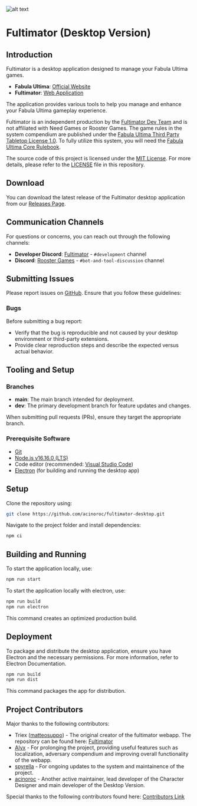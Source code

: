 ![alt text](https://github.com/acinoroc/fultimator-desktop/blob/main/public/fultimatorlogo.webp)

# Fultimator (Desktop Version)

## Introduction

Fultimator is a desktop application designed to manage your Fabula Ultima games. 

- **Fabula Ultima**: [Official Website](https://www.needgames.it/fabula-ultima-en/)
- **Fultimator**: [Web Application](https://fabula-ultima-helper.web.app/)

The application provides various tools to help you manage and enhance your Fabula Ultima gameplay experience.

Fultimator is an independent production by the [Fultimator Dev Team](https://github.com/fultimator) and is not affiliated with Need Games or Rooster Games. The game rules in the system compendium are published under the [Fabula Ultima Third Party Tabletop License 1.0](https://need.games/wp-content/uploads/2024/06/Fabula-Ultima-Third-Party-Tabletop-License-1.0.pdf). To fully utilize this system, you will need the [Fabula Ultima Core Rulebook](https://www.needgames.it/fabula-ultima-en/).

The source code of this project is licensed under the [MIT License](https://github.com/acinoroc/fultimator-desktop/blob/main/LICENSE.md). For more details, please refer to the [LICENSE](https://github.com/acinoroc/fultimator-desktop/blob/main/LICENSE.md) file in this repository.

## Download

You can download the latest release of the Fultimator desktop application from our [Releases Page](https://github.com/acinoroc/fultimator-desktop/releases).


## Communication Channels

For questions or concerns, you can reach out through the following channels:

- **Developer Discord**: [Fultimator](https://discord.gg/9yYc6R93Cd) - `#development` channel 
- **Discord**: [Rooster Games](https://discord.gg/G9qGbn2) - `#bot-and-tool-discussion` channel

## Submitting Issues

Please report issues on [GitHub](https://github.com/acinoroc/fultimator-desktop/issues). Ensure that you follow these guidelines:

### Bugs

Before submitting a bug report:

- Verify that the bug is reproducible and not caused by your desktop environment or third-party extensions.
- Provide clear reproduction steps and describe the expected versus actual behavior.

## Tooling and Setup

### Branches

- **main**: The main branch intended for deployment.
- **dev**: The primary development branch for feature updates and changes.

When submitting pull requests (PRs), ensure they target the appropriate branch.

### Prerequisite Software

- [Git](https://git-scm.com/)
- [Node.js v16.16.0 (LTS)](https://nodejs.org/en/blog/release/v16.16.0)
- Code editor (recommended: [Visual Studio Code](https://code.visualstudio.com/))
- [Electron](https://www.electronjs.org/) (for building and running the desktop app)

## Setup

Clone the repository using:

```bash
git clone https://github.com/acinoroc/fultimator-desktop.git
```

Navigate to the project folder and install dependencies:

```bash
npm ci
```
## Building and Running
To start the application locally, use:

```bash
npm run start
```

To start the application locally with electron, use:

```bash
npm run build
npm run electron
```
This command creates an optimized production build.

## Deployment
To package and distribute the desktop application, ensure you have Electron and the necessary permissions. For more information, refer to Electron Documentation.

```bash
npm run build
npm run dist
```
This command packages the app for distribution.

## Project Contributors

Major thanks to the following contributors:

- Triex ([matteosuppo](https://github.com/matteosuppo)) - The original creator of the fultimator webapp. The repository can be found here: [Fultimator](https://github.com/codeclysm/fultimator)
- [Alyx](https://github.com/greg-argulla) - For prolonging the project, providing useful features such as localization, adversary compendium and improving overall functionality of the webapp. 
- [spyrella](https://github.com/spyrella) - For ongoing updates to the system and maintainence of the project.
- [acinoroc](https://github.com/acinoroc) - Another active maintainer, lead developer of the Character Designer and main developer of the Desktop Version.

Special thanks to the following contributors found here: [Contributors Link](https://github.com/acinoroc/fultimator-desktop/graphs/contributors)